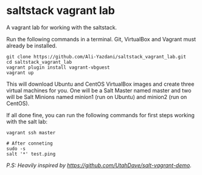 # saltstack vagrant lab
A vagrant lab for working with the saltstack.

Run the following commands in a terminal. Git, VirtualBox and Vagrant must already be installed.

```
git clone https://github.com/Ali-Yazdani/saltstack_vagrant_lab.git
cd saltstack_vagrant_lab
vagrant plugin install vagrant-vbguest
vagrant up
```

This will download Ubuntu and CentOS VirtualBox images and create three virtual machines for you. One will be a Salt Master named master and two will be Salt Minions named minion1 (run on Ubuntu) and minion2 (run on CentOS). 

If all done fine, you can run the following commands for first steps working with the salt lab:
```
vagrant ssh master

# After conneting 
sudo -s
salt '*' test.ping
```


*P.S: Heavily inspired by https://github.com/UtahDave/salt-vagrant-demo.*
